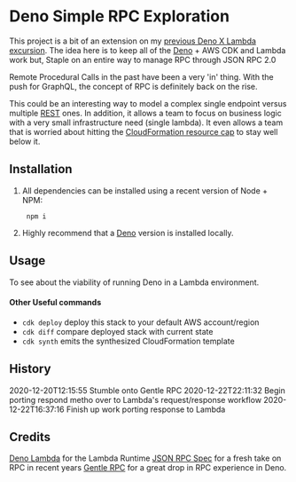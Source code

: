 # Deno Simple RPC Exploration

This project is a bit of an extension on my [previous Deno X Lambda excursion][dnl].
The idea here is to keep all of the [Deno][dn] + AWS CDK and Lambda work but,
Staple on an entire way to manage RPC through JSON RPC 2.0

Remote Procedural Calls in the past have been a very 'in' thing.
With the push for GraphQL,
the concept of RPC is definitely back on the rise.

This could be an interesting way to model a complex single endpoint versus multiple [REST][rest] ones.
In addition,
it allows a team to focus on business logic with a very small infrastructure need (single lambda).
It even allows a team that is worried about hitting the [CloudFormation resource cap][cfn] to stay well below it.

## Installation

1. All dependencies can be installed using a recent version of Node + NPM:

        npm i

1. Highly recommend that a [Deno][dn] version is installed locally.

## Usage

To see about the viability of running Deno in a Lambda environment.

#### Other Useful commands
 * `cdk deploy`      deploy this stack to your default AWS account/region
 * `cdk diff`        compare deployed stack with current state
 * `cdk synth`       emits the synthesized CloudFormation template


## History

2020-12-20T12:15:55 Stumble onto Gentle RPC
2020-12-22T22:11:32 Begin porting respond metho over to Lambda's request/response workflow
2020-12-22T16:37:16 Finish up work porting response to Lambda

## Credits

[Deno Lambda](https://github.com/hayd/deno-lambda) for the Lambda Runtime
[JSON RPC Spec](https://www.jsonrpc.org/specification#response_object) for a fresh take on RPC in recent years
[Gentle RPC](https://github.com/timonson/gentle_rpc) for a great drop in RPC experience in Deno.

[dn]: https://deno.land/
[dnl]: https://github.com/braidn/deno-lambda-namer
[rest]: https://en.wikipedia.org/wiki/Representational_state_transfer
[cfn]: https://docs.aws.amazon.com/AWSCloudFormation/latest/UserGuide/cloudformation-limits.html

